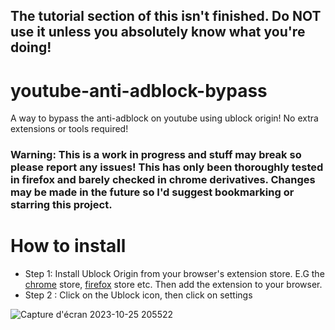 ## The tutorial section of this isn't finished. Do NOT use it unless you absolutely know what you're doing! 

# youtube-anti-adblock-bypass
A way to bypass the anti-adblock on youtube using ublock origin! No extra extensions or tools required!

### Warning: This is a work in progress and stuff may break so please report any issues! This has only been thoroughly tested in firefox and barely checked in chrome derivatives. Changes may be made in the future so I'd suggest bookmarking or starring this project.

# How to install
- Step 1: Install Ublock Origin from your browser's extension store. E.G the [chrome](https://chrome.google.com/webstore/detail/ublock-origin/cjpalhdlnbpafiamejdnhcphjbkeiagm) store, [firefox](https://addons.mozilla.org/en-GB/firefox/addon/ublock-origin/) store etc. Then add the extension to your browser.
- Step 2 : Click on the Ublock icon, then click on settings 

![Capture d'écran 2023-10-25 205522](https://github.com/GabCoolDude/youtube-anti-adblock-bypass/assets/123309403/aa8c2002-a9cf-4a1f-b3f3-a7b09526c662)
